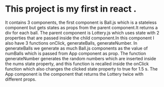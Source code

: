 # This project is my first in react . 
It contains 3 components, the first component is Ball.js which is a stateless component but gets states as props from the parent component.It returns a div for each ball.
The parent component is Lottery.js which uses state with 2 properties that are passed inside the child component.In this component I also have 3 functions onClick, generateBalls, generateNumber. 
In generateBalls we generate as much Ball.js components as the value of numBalls which is passed from App component as prop. 
The function generateNumber generates the random numbers which are inserted inside the nums state property, and this function is recalled inside the onClick function which also changes the clicked state property to true for 1.5 s.
The App component is the component that returns the Lottery twice with different props.
